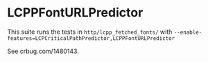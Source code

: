 # LCPPFontURLPredictor
This suite runs the tests in `http/lcpp_fetched_fonts/` with
`--enable-features=LCPCriticalPathPredictor,LCPPFontURLPredictor`

See crbug.com/1480143.
